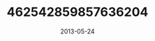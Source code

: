 ---
title: "462542859857636204"
cover: "2013-05-24 11.37.07 462542859857636204_46248401"
photo: "2013-05-24 11.37.07 462542859857636204_46248401"
date: "2013-05-24"
type: "photo"
---